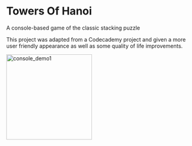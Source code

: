 # Towers Of Hanoi
A console-based game of the classic stacking puzzle

This project was adapted from a Codecademy project and given a more user friendly appearance as well as some quality of life improvements.

<img width="226" alt="console_demo1" src="https://user-images.githubusercontent.com/25205062/44955961-01106c80-aeb4-11e8-95bd-786c7369b4e4.PNG">

